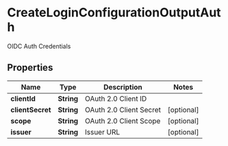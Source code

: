 # CreateLoginConfigurationOutputAuth

OIDC Auth Credentials

## Properties

| Name             | Type       | Description             | Notes      |
| ---------------- | ---------- | ----------------------- | ---------- |
| **clientId**     | **String** | OAuth 2.0 Client ID     |            |
| **clientSecret** | **String** | OAuth 2.0 Client Secret | [optional] |
| **scope**        | **String** | OAuth 2.0 Client Scope  | [optional] |
| **issuer**       | **String** | Issuer URL              | [optional] |
